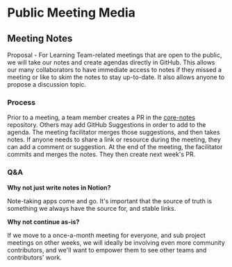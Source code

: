 # Public Meeting Media

## Meeting Notes

Proposal - For Learning Team-related meetings that are open to the public, we will take our notes and create agendas directly in GitHub.
This allows our many collaborators to have immediate access to notes if they missed a meeting or like to skim the notes to stay up-to-date.
It also allows anyone to propose a discussion topic.

### Process

Prior to a meeting, a team member creates a PR in the [core-notes](https://github.com/emberjs/core-notes) repository.
Others may add GitHub Suggestions in order to add to the agenda.
The meeting facilitator merges those suggestions, and then takes notes.
If anyone needs to share a link or resource during the meeting, they can add a comment or suggestion.
At the end of the meeting, the facilitator commits and merges the notes.
They then create next week's PR.

### Q&A


**Why not just write notes in Notion?**

Note-taking apps come and go. It's important that the source of truth is something we always have the source for, and stable links.


**Why not continue as-is?**

If we move to a once-a-month meeting for everyone, and sub project meetings on other weeks, we will ideally be involving even more community contributors, and we'll want to empower them to see other teams and contributors' work.
